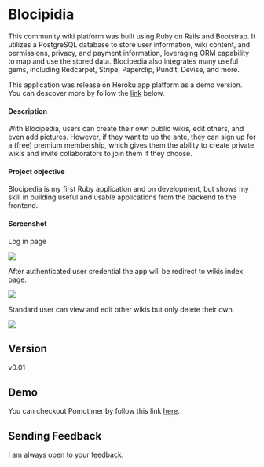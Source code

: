 # Blocipidia
This community wiki platform was built using Ruby on Rails and Bootstrap. It utilizes a PostgreSQL database to store user information, wiki content, and permissions, privacy, and payment information, leveraging ORM capability to map and use the stored data. Blocipedia also integrates many useful gems, including Redcarpet, Stripe, Paperclip, Pundit, Devise, and more.

This application was release on Heroku app platform as a demo version. You can descover more by follow the [link](##Demo) below.

#### Description
With Blocipedia, users can create their own public wikis, edit others, and even add pictures. However, if they want to up the ante, they can sign up for a (free) premium membership, which gives them the ability to create private wikis and invite collaborators to join them if they choose.

#### Project objective
Blocipedia is my first Ruby application and on development, but shows my skill in building useful and usable applications from the backend to the frontend.

#### Screenshot

Log in page

![](public/blocipidia_01.jpg)

After authenticated user credential the app will be redirect to wikis index page.

![](public/blocipidia_02.jpg)

Standard user can view and edit other wikis but only delete their own.

![](public/blocipidia_03.jpg)

## Version
v0.01

## Demo
You can checkout Pomotimer by follow this link [here](https://floating-fortress-24752.herokuapp.com/). 

## Sending Feedback
I am always open to [your feedback](https://github.com/bakhumhlea/blocipidia/issues).
